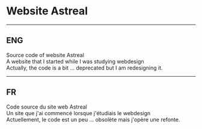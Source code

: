 # Website Astreal

***

## ENG
Source code of website Astreal
<br>
A website that I started while I was studying webdesign
<br>
Actually, the code is a bit ... deprecated but I am redesigning it.

***

## FR
Code source du site web Astreal
<br>
Un site que j'ai commencé lorsque j'étudiais le webdesign
<br>
Actuellement, le code est un peu ... obsolète mais j'opère une refonte.
